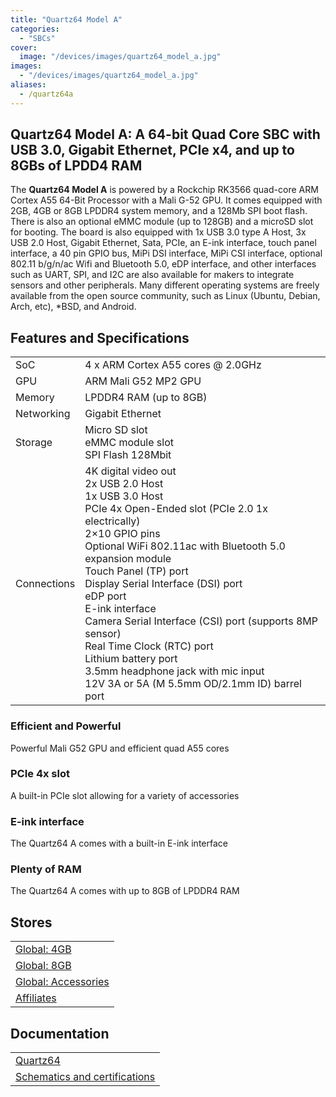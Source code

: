 ```yaml
---
title: "Quartz64 Model A"
categories: 
  - "SBCs"
cover: 
  image: "/devices/images/quartz64_model_a.jpg"
images:
  - "/devices/images/quartz64_model_a.jpg"
aliases:
  - /quartz64a
---
```


## Quartz64 Model A: A 64-bit Quad Core SBC with USB 3.0, Gigabit Ethernet, PCIe x4, and up to 8GBs of LPDD4 RAM

The **Quartz64 Model A** is powered by a Rockchip RK3566 quad-core ARM Cortex A55 64-Bit Processor with a Mali G-52 GPU. It comes equipped with 2GB, 4GB or 8GB LPDDR4 system memory, and a 128Mb SPI boot flash. There is also an optional eMMC module (up to 128GB) and a microSD slot for booting. The board is also equipped with 1x USB 3.0 type A Host, 3x USB 2.0 Host, Gigabit Ethernet, Sata, PCIe, an E-ink interface, touch panel interface, a 40 pin GPIO bus, MiPi DSI interface, MiPi CSI interface, optional 802.11 b/g/n/ac Wifi and Bluetooth 5.0, eDP interface, and other interfaces such as UART, SPI, and I2C are also available for makers to integrate sensors and other peripherals. Many different operating systems are freely available from the open source community, such as Linux (Ubuntu, Debian, Arch, etc), *BSD, and Android.

## Features and Specifications

|     |     |
| --- | --- |
| SoC | 4 x ARM Cortex A55 cores @ 2.0GHz |
| GPU | ARM Mali G52 MP2 GPU |
| Memory | LPDDR4 RAM (up to 8GB) |
| Networking | Gigabit Ethernet |
| Storage | Micro SD slot <br> eMMC module slot <br> SPI Flash 128Mbit |
| Connections | 4K digital video out <br> 2x USB 2.0 Host <br> 1x USB 3.0 Host <br> PCIe 4x Open-Ended slot (PCIe 2.0 1x electrically) <br> 2×10 GPIO pins <br> Optional WiFi 802.11ac with Bluetooth 5.0 expansion module <br> Touch Panel (TP) port <br> Display Serial Interface (DSI) port <br> eDP port <br> E-ink interface <br> Camera Serial Interface (CSI) port (supports 8MP sensor) <br> Real Time Clock (RTC) port <br> Lithium battery port <br> 3.5mm headphone jack with mic input <br> 12V 3A or 5A (M 5.5mm OD/2.1mm ID) barrel port |

### Efficient and Powerful
Powerful Mali G52 GPU and efficient quad A55 cores

### PCIe 4x slot
A built-in PCIe slot allowing for a variety of accessories

### E-ink interface
The Quartz64 A comes with a built-in E-ink interface

### Plenty of RAM
The Quartz64 A comes with up to 8GB of LPDDR4 RAM

## Stores

|     |
| --- |
| [Global: 4GB](https://pine64.com/product/quartz64-model-a-4gb-single-board-computer/) |
| [Global: 8GB](https://pine64.com/product/quartz64-model-a-8gb-single-board-computer/) |
| [Global: Accessories](https://pine64.com/product-category/quartz64-modela-accessories/) |
| [Affiliates](/affiliates/) |

## Documentation

|     |
| --- |
| [Quartz64](/documentation/Quartz64/) |
| [Schematics and certifications](/documentation/Quartz64/Further_information/Schematics_and_certifications/) |

